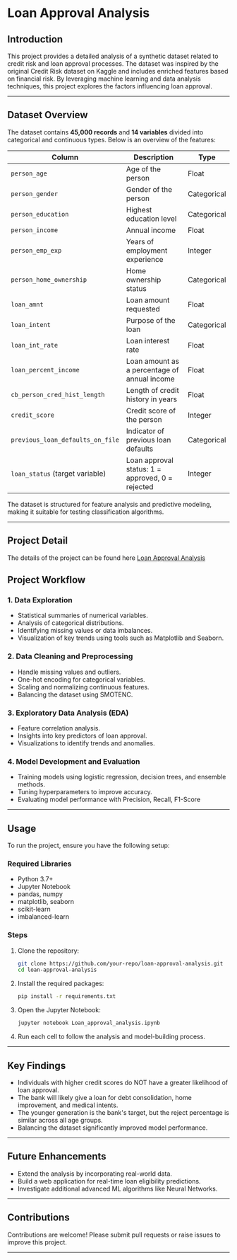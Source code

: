 # Loan Approval Analysis

## Introduction
This project provides a detailed analysis of a synthetic dataset related to credit risk and loan approval processes. The dataset was inspired by the original Credit Risk dataset on Kaggle and includes enriched features based on financial risk. By leveraging machine learning and data analysis techniques, this project explores the factors influencing loan approval.

---

## Dataset Overview

The dataset contains **45,000 records** and **14 variables** divided into categorical and continuous types. Below is an overview of the features:

| Column                         | Description                                         | Type         |
|--------------------------------|-----------------------------------------------------|--------------|
| `person_age`                   | Age of the person                                  | Float        |
| `person_gender`                | Gender of the person                               | Categorical  |
| `person_education`             | Highest education level                            | Categorical  |
| `person_income`                | Annual income                                      | Float        |
| `person_emp_exp`               | Years of employment experience                     | Integer      |
| `person_home_ownership`        | Home ownership status                              | Categorical  |
| `loan_amnt`                    | Loan amount requested                              | Float        |
| `loan_intent`                  | Purpose of the loan                                | Categorical  |
| `loan_int_rate`                | Loan interest rate                                 | Float        |
| `loan_percent_income`          | Loan amount as a percentage of annual income       | Float        |
| `cb_person_cred_hist_length`   | Length of credit history in years                 | Float        |
| `credit_score`                 | Credit score of the person                         | Integer      |
| `previous_loan_defaults_on_file` | Indicator of previous loan defaults               | Categorical  |
| `loan_status` (target variable)| Loan approval status: 1 = approved, 0 = rejected  | Integer      |

The dataset is structured for feature analysis and predictive modeling, making it suitable for testing classification algorithms.

---

## Project Detail
The details of the project can be found here [Loan Approval Analysis](https://github.com/perryfalcon0410/Loan-Approval-Analysis/blob/main/Loan_approval_analysis.ipynb)

## Project Workflow

### 1. Data Exploration

- Statistical summaries of numerical variables.
- Analysis of categorical distributions.
- Identifying missing values or data imbalances.
- Visualization of key trends using tools such as Matplotlib and Seaborn.

### 2. Data Cleaning and Preprocessing

- Handle missing values and outliers.
- One-hot encoding for categorical variables.
- Scaling and normalizing continuous features.
- Balancing the dataset using SMOTENC.

### 3. Exploratory Data Analysis (EDA)

- Feature correlation analysis.
- Insights into key predictors of loan approval.
- Visualizations to identify trends and anomalies.

### 4. Model Development and Evaluation

- Training models using logistic regression, decision trees, and ensemble methods.
- Tuning hyperparameters to improve accuracy.
- Evaluating model performance with Precision, Recall, F1-Score

---

## Usage

To run the project, ensure you have the following setup:

### Required Libraries
- Python 3.7+
- Jupyter Notebook
- pandas, numpy
- matplotlib, seaborn
- scikit-learn
- imbalanced-learn

### Steps

1. Clone the repository:

   ```bash
   git clone https://github.com/your-repo/loan-approval-analysis.git
   cd loan-approval-analysis
   ```

2. Install the required packages:

   ```bash
   pip install -r requirements.txt
   ```

3. Open the Jupyter Notebook:

   ```bash
   jupyter notebook Loan_approval_analysis.ipynb
   ```

4. Run each cell to follow the analysis and model-building process.

---

## Key Findings

- Individuals with higher credit scores do NOT have a greater likelihood of loan approval.
- The bank will likely give a loan for debt consolidation, home improvement, and medical intents.
- The younger generation is the bank's target, but the reject percentage is similar across all age groups.
- Balancing the dataset significantly improved model performance.

---

## Future Enhancements

- Extend the analysis by incorporating real-world data.
- Build a web application for real-time loan eligibility predictions.
- Investigate additional advanced ML algorithms like Neural Networks.

---

## Contributions
Contributions are welcome! Please submit pull requests or raise issues to improve this project.

---

